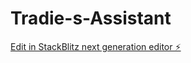 # Tradie-s-Assistant

[Edit in StackBlitz next generation editor ⚡️](https://stackblitz.com/~/github.com/allyd69/Tradie-s-Assistant)